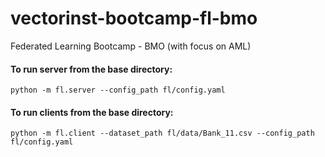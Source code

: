 # vectorinst-bootcamp-fl-bmo
Federated Learning Bootcamp - BMO (with focus on AML)

#### To run server from the base directory: 
```
python -m fl.server --config_path fl/config.yaml
```


#### To run clients from the base directory:
```
python -m fl.client --dataset_path fl/data/Bank_11.csv --config_path fl/config.yaml
``` 